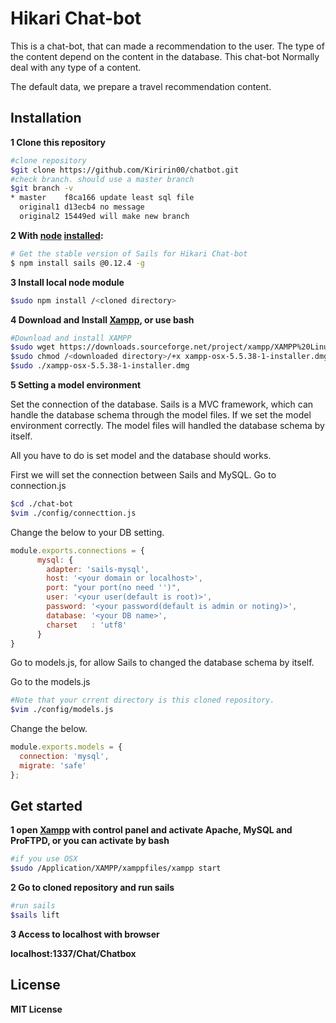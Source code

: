
Hikari Chat-bot
=============
This is a chat-bot,
that can made a recommendation to the user.
The type of the content depend on the content
in the database.
This chat-bot Normally deal with any type of a content.

The default data,
we prepare a travel recommendation content.

## Installation
**1 Clone this repository**
```sh
#clone repository
$git clone https://github.com/Kiririn00/chatbot.git
#check branch. should use a master branch
$git branch -v
* master    f8ca166 update least sql file
  original1 d13ecb4 no message
  original2 15449ed will make new branch
```

**2 With [node](http://nodejs.org) [installed](http://nodejs.org/en/download):**
```sh
# Get the stable version of Sails for Hikari Chat-bot
$ npm install sails @0.12.4 -g
```

**3 Install local node module**
```sh
$sudo npm install /<cloned directory> 
```

**4 Download and Install [Xampp](https://www.apachefriends.org), or use bash**
```sh
#Download and install XAMPP
$sudo wget https://downloads.sourceforge.net/project/xampp/XAMPP%20Linux/5.6.30/xampp-linux-x64-5.6.30-1-installer.run
$sudo chmod /<downloaded directory>/+x xampp-osx-5.5.38-1-installer.dmg
$sudo ./xampp-osx-5.5.38-1-installer.dmg
```

**5 Setting a model environment**

Set the connection of the database.
Sails is a MVC framework,
which can handle the database schema
through the model files.
If we set the model environment correctly.
The model files will handled the database schema by itself.

All you have to do is set model and 
the database should works.

First we will set the connection
between Sails and MySQL.
Go to connection.js

```sh
$cd ./chat-bot
$vim ./config/connecttion.js
```

Change the below to your DB setting.

```javascript
module.exports.connections = {
      mysql: {
        adapter: 'sails-mysql',
        host: '<your domain or localhost>',
        port: "your port(no need '')",
        user: '<your user(default is root)>',
        password: '<your password(default is admin or noting)>',
        database: '<your DB name>',
        charset   : 'utf8'
      }
}
```

Go to models.js,
for allow Sails to changed
the database schema by itself.

Go to the models.js
```sh
#Note that your crrent directory is this cloned repository.
$vim ./config/models.js
```
Change the below.
```javascript
module.exports.models = {
  connection: 'mysql',
  migrate: 'safe'
};  
```

## Get started

**1 open [Xampp](https://www.apachefriends.org) 
with control panel and
activate Apache, MySQL and ProFTPD,
or you can activate by bash**

```sh
#if you use OSX
$sudo /Application/XAMPP/xamppfiles/xampp start
```

**2 Go to cloned repository and run sails**
```sh
#run sails
$sails lift
```

**3 Access to localhost with browser**

**localhost:1337/Chat/Chatbox**

## License
**MIT License**
